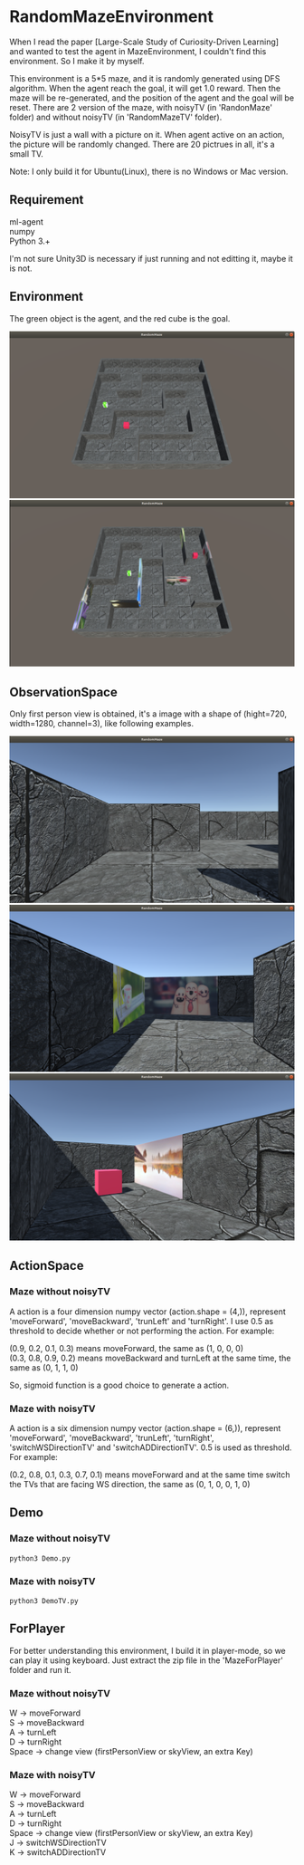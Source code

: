 # RandomMazeEnvironment

When I read the paper [Large-Scale Study of Curiosity-Driven Learning] and wanted to test the agent in MazeEnvironment, I couldn't find this environment. So I make it by myself.  

This environment is a 5*5 maze, and it is randomly generated using DFS algorithm. When the agent reach the goal, it will get 1.0 reward. Then the maze will be re-generated, and the position of the agent and the goal will be reset. There are 2 version of the maze, with noisyTV (in 'RandonMaze' folder) and without noisyTV (in 'RandomMazeTV' folder).  

NoisyTV is just a wall with a picture on it. When agent active on an action, the picture will be randomly changed. There are 20 pictrues in all, it's a small TV.  

Note: I only build it for Ubuntu(Linux), there is no Windows or Mac version.  

## Requirement

ml-agent  
numpy  
Python 3.+  

I'm not sure Unity3D is necessary if just running and not editting it, maybe it is not.  

## Environment

The green object is the agent, and the red cube is the goal.  

![](./Image/SkyViewMaze.png)  
![](./Image/SkyViewMazeTV.png)  

## ObservationSpace

Only first person view is obtained, it's a image with a shape of (hight=720, width=1280, channel=3), like following examples.  

![](./Image/FirstPersonViewMaze.png)
![](./Image/FirstPersonViewTV.png)
![](./Image/FirstPersonViewGoal.png)

## ActionSpace

### Maze without noisyTV

A action is a four dimension numpy vector (action.shape = (4,)), represent 'moveForward', 'moveBackward', 'trunLeft' and 'turnRight'. I use 0.5 as threshold to decide whether or not performing the action. For example:  

(0.9, 0.2, 0.1, 0.3) means moveForward, the same as (1, 0, 0, 0)  
(0.3, 0.8, 0.9, 0.2) means moveBackward and turnLeft at the same time, the same as (0, 1, 1, 0)  

So, sigmoid function is a good choice to generate a action.  

### Maze with noisyTV

A action is a six dimension numpy vector (action.shape = (6,)), represent 'moveForward', 'moveBackward', 'trunLeft', 'turnRight', 'switchWSDirectionTV' and 'switchADDirectionTV'. 0.5 is used as threshold. For example:  

(0.2, 0.8, 0.1, 0.3, 0.7, 0.1) means moveForward and at the same time switch the TVs that are facing WS direction, the same as (0, 1, 0, 0, 1, 0)  

## Demo

### Maze without noisyTV

    python3 Demo.py

### Maze with noisyTV

    python3 DemoTV.py

## ForPlayer

For better understanding this environment, I build it in player-mode, so we can play it using keyboard. Just extract the zip file in the 'MazeForPlayer' folder and run it.

### Maze without noisyTV

W     -> moveForward  
S     -> moveBackward  
A     -> turnLeft  
D     -> turnRight  
Space -> change view (firstPersonView or skyView, an extra Key)  

### Maze with noisyTV

W     -> moveForward  
S     -> moveBackward  
A     -> turnLeft  
D     -> turnRight  
Space -> change view (firstPersonView or skyView, an extra Key)  
J     -> switchWSDirectionTV  
K     -> switchADDirectionTV  
